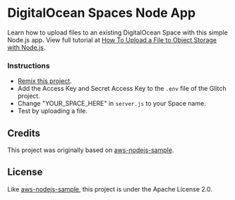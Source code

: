 # DigitalOcean Spaces Node App

Learn how to upload files to an existing DigitalOcean Space with this simple Node.js app. View full tutorial at [How To Upload a File to Object Storage with Node.js](https://www.digitalocean.com/community/tutorials/how-to-upload-a-file-to-object-storage-with-node-js).

### Instructions

- [Remix this project](https://glitch.com/edit/#!/spaces-node-app).
- Add the Access Key and Secret Access Key to the `.env` file of the Glitch project.
- Change "YOUR_SPACE_HERE" in `server.js` to your Space name.
- Test by uploading a file.

## Credits

This project was originally based on [aws-nodejs-sample](https://github.com/awslabs/aws-nodejs-sample).

## License

Like [aws-nodejs-sample](https://github.com/awslabs/aws-nodejs-sample), this project is under the Apache License 2.0.